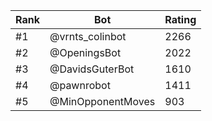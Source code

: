 Rank|Bot|Rating
---|---|---
#1|@vrnts_colinbot|2266
#2|@OpeningsBot|2022
#3|@DavidsGuterBot|1610
#4|@pawnrobot|1411
#5|@MinOpponentMoves|903
